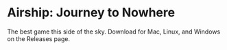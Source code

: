 # Airship: Journey to Nowhere
 
The best game this side of the sky.
Download for Mac, Linux, and Windows on the Releases page.

